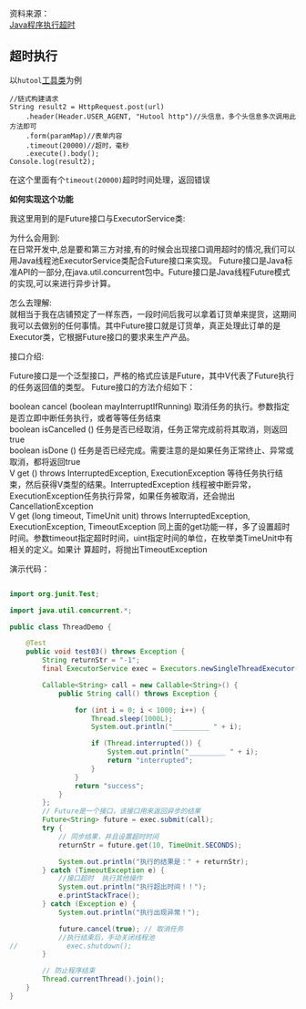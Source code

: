 资料来源：<br/>
[Java程序执行超时](https://blog.csdn.net/Hellos_Worlds/article/details/126287741)



## 超时执行

以`hutool`[工具类](https://www.hutool.cn/docs/#/http/Http%E8%AF%B7%E6%B1%82-HttpRequest.)为例

```
//链式构建请求
String result2 = HttpRequest.post(url)
    .header(Header.USER_AGENT, "Hutool http")//头信息，多个头信息多次调用此方法即可
    .form(paramMap)//表单内容
    .timeout(20000)//超时，毫秒
    .execute().body();
Console.log(result2);
```

在这个里面有个`timeout(20000)`超时时间处理，返回错误

**如何实现这个功能**



我这里用到的是Future接口与ExecutorService类:

为什么会用到:<br/>
在日常开发中,总是要和第三方对接,有的时候会出现接口调用超时的情况,我们可以用Java线程池ExecutorService类配合Future接口来实现。 Future接口是Java标准API的一部分,在java.util.concurrent包中。Future接口是Java线程Future模式的实现,可以来进行异步计算。

怎么去理解: <br/>
 就相当于我在店铺预定了一样东西，一段时间后我可以拿着订货单来提货，这期间我可以去做别的任何事情。其中Future接口就是订货单，真正处理此订单的是Executor类，它根据Future接口的要求来生产产品。

接口介绍:

Future接口是一个泛型接口，严格的格式应该是Future<V>，其中V代表了Future执行的任务返回值的类型。 Future接口的方法介绍如下：<br/>

boolean cancel (boolean mayInterruptIfRunning) 取消任务的执行。参数指定是否立即中断任务执行，或者等等任务结束<br/>
boolean isCancelled () 任务是否已经取消，任务正常完成前将其取消，则返回 true<br/>
boolean isDone () 任务是否已经完成。需要注意的是如果任务正常终止、异常或取消，都将返回true<br/>
V get () throws InterruptedException, ExecutionException  等待任务执行结束，然后获得V类型的结果。InterruptedException 线程被中断异常， ExecutionException任务执行异常，如果任务被取消，还会抛出CancellationException<br/>
V get (long timeout, TimeUnit unit) throws InterruptedException, ExecutionException, TimeoutException 同上面的get功能一样，多了设置超时时间。参数timeout指定超时时间，uint指定时间的单位，在枚举类TimeUnit中有相关的定义。如果计 算超时，将抛出TimeoutException<br/>

演示代码：
```java

import org.junit.Test;

import java.util.concurrent.*;

public class ThreadDemo {

    @Test
    public void test03() throws Exception {
        String returnStr = "-1";
        final ExecutorService exec = Executors.newSingleThreadExecutor();

        Callable<String> call = new Callable<String>() {
            public String call() throws Exception {

                for (int i = 0; i < 1000; i++) {
                    Thread.sleep(1000L);
                    System.out.println("_________ " + i);

                    if (Thread.interrupted()) {
                        System.out.println("_________ " + i);
                        return "interrupted";
                    }
                }
                return "success";
            }
        };
        // Future是一个接口，该接口用来返回异步的结果
        Future<String> future = exec.submit(call);
        try {
            // 同步结果，并且设置超时时间
            returnStr = future.get(10, TimeUnit.SECONDS);

            System.out.println("执行的结果是：" + returnStr);
        } catch (TimeoutException e) {
            //接口超时  执行其他操作
            System.out.println("执行超出时间！！");
            e.printStackTrace();
        } catch (Exception e) {
            System.out.println("执行出现异常！");

            future.cancel(true); // 取消任务
            //执行结束后，手动关闭线程池
//            exec.shutdown();
        }

        // 防止程序结束
        Thread.currentThread().join();
    }
}
```
